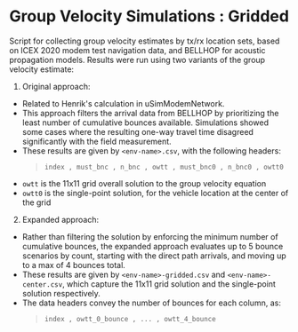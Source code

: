 # Group Velocity Simulations : Gridded

Script for collecting group velocity estimates by tx/rx location sets,
based on ICEX 2020 modem test navigation data, and BELLHOP for acoustic
propagation models. Results were run using two variants of the group
velocity estimate:

1. Original approach:
  - Related to Henrik's calculation in uSimModemNetwork.
  - This approach filters the arrival data from BELLHOP by prioritizing the
  least number of cumulative bounces available. Simulations showed some
  cases where the resulting one-way travel time disagreed significantly
  with the field measurement.
  - These results are given by `<env-name>.csv`, with the following headers:
    > `index , must_bnc , n_bnc , owtt , must_bnc0 , n_bnc0 , owtt0`
  - `owtt` is the 11x11 grid overall solution to the group velocity equation
  - `owtt0` is the single-point solution, for the vehicle location at the
  center of the grid

2. Expanded approach:
  - Rather than filtering the solution by enforcing the minimum number of
  cumulative bounces, the expanded approach evaluates up to 5 bounce
  scenarios by count, starting with the direct path arrivals, and moving
  up to a max of 4 bounces total.
  - These results are given by `<env-name>-gridded.csv` and `<env-name>-center.csv`,
    which capture the 11x11 grid solution and the single-point solution respectively.
  - The data headers convey the number of bounces for each column, as:
    > `index , owtt_0_bounce , ... , owtt_4_bounce`
